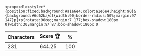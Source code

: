 `<p><p><dl><style>*{position:fixed;background:#a1e6e4;color:a1e6e4;height:90}&{background:#6d62ba}dl{width:90;border-radius:50%;margin:97 147}p{+p{rotate:90deg;margin:7 177;box-shadow:180px 0}width:30;margin:97 87;box-shadow:180px 0`

| Characters | Score 🏆 | %   |
| ---------- | -------- | --- |
| 231        | 644.25   | 100 |
